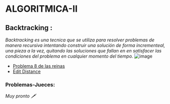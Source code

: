 # ALGORITMICA-II
## Backtracking :
_Backtracking es una tecnica que se utiliza para resolver problemas de manera recursiva intentando construir una solución de forma incrementeal, una pieza a la vez, quitando las soluciones que fallan en en satisfacer las condiciones del problema en cualquier momento del tiempo._
![image](https://user-images.githubusercontent.com/80688833/130369969-b91fe49a-9e3e-4405-90ff-76069d271adc.png)

- [Problema 8 de las reinas](8Queens)
- [Edit Distance](EditDistanceBacktracking)

### Problemas-Jueces:
_Muy pronto 🗡️_